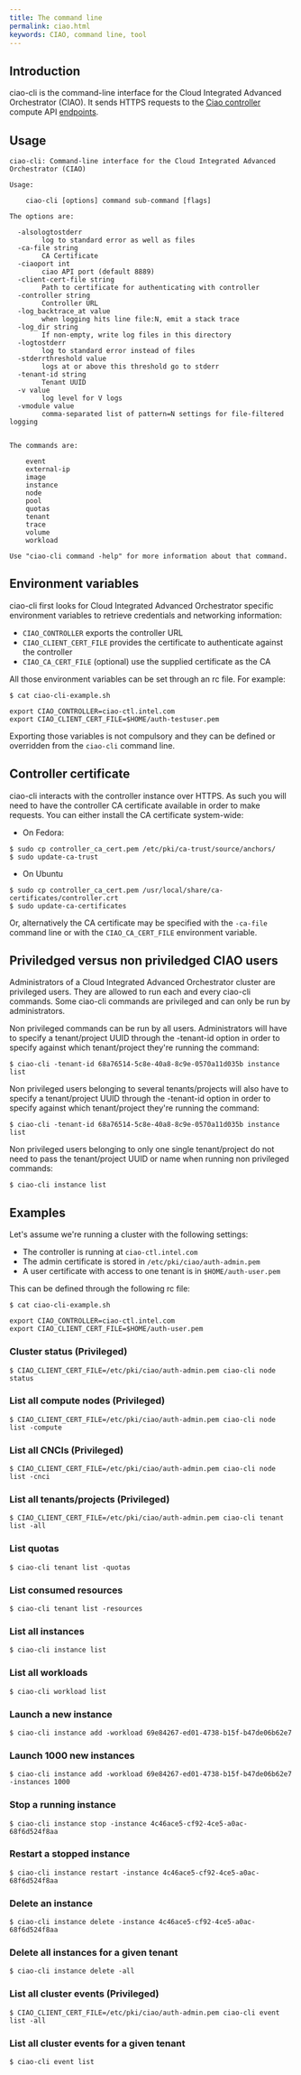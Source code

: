 ```yaml
---
title: The command line
permalink: ciao.html
keywords: CIAO, command line, tool
---
```


## Introduction

ciao-cli is the command-line interface for the Cloud Integrated Advanced Orchestrator
(CIAO).  It sends HTTPS requests to the [Ciao controller](https://github.com/ciao-project/ciao/tree/master/ciao-controller)
compute API [endpoints](https://github.com/ciao-project/ciao/blob/master/ciao-controller/compute.go).

## Usage

```shell
ciao-cli: Command-line interface for the Cloud Integrated Advanced Orchestrator (CIAO)

Usage:

	ciao-cli [options] command sub-command [flags]

The options are:

  -alsologtostderr
    	log to standard error as well as files
  -ca-file string
    	CA Certificate
  -ciaoport int
    	ciao API port (default 8889)
  -client-cert-file string
    	Path to certificate for authenticating with controller
  -controller string
    	Controller URL
  -log_backtrace_at value
    	when logging hits line file:N, emit a stack trace
  -log_dir string
    	If non-empty, write log files in this directory
  -logtostderr
    	log to standard error instead of files
  -stderrthreshold value
    	logs at or above this threshold go to stderr
  -tenant-id string
    	Tenant UUID
  -v value
    	log level for V logs
  -vmodule value
    	comma-separated list of pattern=N settings for file-filtered logging


The commands are:

	event
	external-ip
	image
	instance
	node
	pool
	quotas
	tenant
	trace
	volume
	workload

Use "ciao-cli command -help" for more information about that command.
```

## Environment variables

ciao-cli first looks for Cloud Integrated Advanced Orchestrator specific
environment variables to retrieve credentials and networking information:

* `CIAO_CONTROLLER` exports the controller URL
* `CIAO_CLIENT_CERT_FILE` provides the certificate to authenticate against the controller
* `CIAO_CA_CERT_FILE` (optional) use the supplied certificate as the CA

All those environment variables can be set through an rc file.
For example:

```shell
$ cat ciao-cli-example.sh

export CIAO_CONTROLLER=ciao-ctl.intel.com
export CIAO_CLIENT_CERT_FILE=$HOME/auth-testuser.pem
```

Exporting those variables is not compulsory and they can be defined
or overridden from the `ciao-cli` command line.

## Controller certificate

ciao-cli interacts with the controller instance over HTTPS.  As such you
will need to have the controller CA certificate available in order to make
requests. You can either install the CA certificate system-wide:

* On Fedora:
```shell
$ sudo cp controller_ca_cert.pem /etc/pki/ca-trust/source/anchors/
$ sudo update-ca-trust
```

* On Ubuntu
```shell
$ sudo cp controller_ca_cert.pem /usr/local/share/ca-certificates/controller.crt
$ sudo update-ca-certificates
```

Or, alternatively the CA certificate may be specified with the `-ca-file`
command line or with the `CIAO_CA_CERT_FILE` environment variable.

## Priviledged versus non priviledged CIAO users

Administrators of a Cloud Integrated Advanced Orchestrator cluster are
privileged users. They are allowed to run each and every ciao-cli commands. Some
ciao-cli commands are privileged and can only be run by administrators.

Non privileged commands can be run by all users. Administrators will have to specify
a tenant/project UUID through the -tenant-id option in order to specify against which
tenant/project they're running the command:
```shell
$ ciao-cli -tenant-id 68a76514-5c8e-40a8-8c9e-0570a11d035b instance list 
```

 Non privileged users belonging to several tenants/projects will also have to
 specify a tenant/project UUID through the -tenant-id option in order to specify
 against which tenant/project they're running the command:

```shell
$ ciao-cli -tenant-id 68a76514-5c8e-40a8-8c9e-0570a11d035b instance list
```

Non privileged users belonging to only one single tenant/project do not need to
pass the tenant/project UUID or name when running non privileged commands:

```shell
$ ciao-cli instance list
```


## Examples

Let's assume we're running a cluster with the following settings:

* The controller is running at `ciao-ctl.intel.com`
* The admin certificate is stored in `/etc/pki/ciao/auth-admin.pem`
* A user certificate with access to one tenant is in `$HOME/auth-user.pem`

This can be defined through the following rc file:

```shell
$ cat ciao-cli-example.sh

export CIAO_CONTROLLER=ciao-ctl.intel.com
export CIAO_CLIENT_CERT_FILE=$HOME/auth-user.pem
```

### Cluster status (Privileged)

```shell
$ CIAO_CLIENT_CERT_FILE=/etc/pki/ciao/auth-admin.pem ciao-cli node status
```

### List all compute nodes (Privileged)

```shell
$ CIAO_CLIENT_CERT_FILE=/etc/pki/ciao/auth-admin.pem ciao-cli node list -compute
```

### List all CNCIs (Privileged)

```shell
$ CIAO_CLIENT_CERT_FILE=/etc/pki/ciao/auth-admin.pem ciao-cli node list -cnci
```

### List all tenants/projects (Privileged)

```shell
$ CIAO_CLIENT_CERT_FILE=/etc/pki/ciao/auth-admin.pem ciao-cli tenant list -all
```

### List quotas

```shell
$ ciao-cli tenant list -quotas
```

### List consumed resources

```shell
$ ciao-cli tenant list -resources
```

### List all instances

```shell
$ ciao-cli instance list
```

### List all workloads

```shell
$ ciao-cli workload list
```

### Launch a new instance

```shell
$ ciao-cli instance add -workload 69e84267-ed01-4738-b15f-b47de06b62e7
```

### Launch 1000 new instances

```shell
$ ciao-cli instance add -workload 69e84267-ed01-4738-b15f-b47de06b62e7 -instances 1000
```

### Stop a running instance

```shell
$ ciao-cli instance stop -instance 4c46ace5-cf92-4ce5-a0ac-68f6d524f8aa
```

### Restart a stopped instance

```shell
$ ciao-cli instance restart -instance 4c46ace5-cf92-4ce5-a0ac-68f6d524f8aa
```

### Delete an instance

```shell
$ ciao-cli instance delete -instance 4c46ace5-cf92-4ce5-a0ac-68f6d524f8aa
```

### Delete all instances for a given tenant

```shell
$ ciao-cli instance delete -all
```

### List all cluster events (Privileged)

```shell
$ CIAO_CLIENT_CERT_FILE=/etc/pki/ciao/auth-admin.pem ciao-cli event list -all
```

### List all cluster events for a given tenant

```shell
$ ciao-cli event list
```
